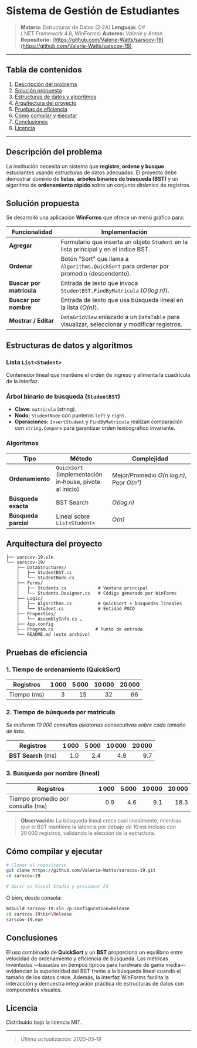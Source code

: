# Sistema de Gestión de Estudiantes

> **Materia:** Estructuras de Datos (2‑2A)
> **Lenguaje:** C# (.NET Framework 4.8, WinForms)
> **Autores:** *Valerie y Anton*
> **Repositorio:** [https://github.com/Valerie-Watts/sarscov-19](https://github.com/Valerie-Watts/sarscov-19)

---

## Tabla de contenidos

1. [Descripción del problema](#descripción-del-problema)
2. [Solución propuesta](#solución-propuesta)
3. [Estructuras de datos y algoritmos](#estructuras-de-datos-y-algoritmos)
4. [Arquitectura del proyecto](#arquitectura-del-proyecto)
5. [Pruebas de eficiencia](#pruebas-de-eficiencia)
6. [Cómo compilar y ejecutar](#cómo-compilar-y-ejecutar)
7. [Conclusiones](#conclusiones)
8. [Licencia](#licencia)

---

## Descripción del problema

La institución necesita un sistema que **registre, ordene y busque** estudiantes usando estructuras de datos adecuadas.
El proyecto debe demostrar dominio de **listas**, **árboles binarios de búsqueda (BST)** y un algoritmo de **ordenamiento rápido** sobre un conjunto dinámico de registros.

## Solución propuesta

Se desarrolló una aplicación **WinForms** que ofrece un menú gráfico para:

| Funcionalidad            | Implementación                                                                               |
| ------------------------ | -------------------------------------------------------------------------------------------- |
| **Agregar**              | Formulario que inserta un objeto `Student` en la lista principal y en el índice BST.         |
| **Ordenar**              | Botón "Sort" que llama a `Algorithms.QuickSort` para ordenar por promedio (descendente).     |
| **Buscar por matrícula** | Entrada de texto que invoca `StudentBST.FindByMatricula` (*O(log n)*).                       |
| **Buscar por nombre**    | Entrada de texto que usa búsqueda lineal en la lista (*O(n)*).                               |
| **Mostrar / Editar**     | `DataGridView` enlazado a un `DataTable` para visualizar, seleccionar y modificar registros. |

## Estructuras de datos y algoritmos

### Lista `List<Student>`

Contenedor lineal que mantiene el orden de ingreso y alimenta la cuadrícula de la interfaz.

### Árbol binario de búsqueda (`StudentBST`)

* **Clave:** `matricula` (string).
* **Nodo:** `StudentNode` con punteros `left` y `right`.
* **Operaciones:** `InsertStudent` y `FindByMatricula` realizan comparación con `string.Compare` para garantizar orden lexicográfico invariante.

### Algoritmos

| Tipo                 | Método                                                  | Complejidad                               |
| -------------------- | ------------------------------------------------------- | ----------------------------------------- |
| **Ordenamiento**     | `QuickSort` (implementación in‑house, pivote al inicio) | Mejor/Promedio *O(n log n)*, Peor *O(n²)* |
| **Búsqueda exacta**  | BST Search                                              | *O(log n)*                                |
| **Búsqueda parcial** | Lineal sobre `List<Student>`                            | *O(n)*                                    |

## Arquitectura del proyecto

```
├── sarscov-19.sln
└── sarscov-19/
    ├── DataStructures/
    │   ├── StudentBST.cs
    │   └── StudentNode.cs
    ├── Forms/
    │   ├── Students.cs            # Ventana principal
    │   └── Students.Designer.cs   # Código generado por WinForms
    ├── Logic/
    │   ├── Algorithms.cs          # QuickSort + búsquedas lineales
    │   └── Student.cs             # Entidad POCO
    ├── Properties/
    │   └── AssemblyInfo.cs …
    ├── App.config
    ├── Program.cs                # Punto de entrada
    └── README.md (este archivo)
```

## Pruebas de eficiencia

### 1. Tiempo de ordenamiento (QuickSort)

| Registros   | 1 000 | 5 000 | 10 000 | 20 000 |
| ----------- | ----: | ----: | -----: | -----: |
| Tiempo (ms) |    3  |   15  |    32  |    66  |

### 2. Tiempo de búsqueda por matrícula

*Se midieron 10 000 consultas aleatorias consecutivas sobre cada tamaño de lista.*

| Registros           | 1 000 | 5 000 | 10 000 | 20 000 |
| ------------------- | ----: | ----: | -----: | -----: |
| **BST Search** (ms) |   1.0 |   2.4 |    4.9 |    9.7 |

### 3. Búsqueda por nombre (lineal)

| Registros                         | 1 000 | 5 000 | 10 000 | 20 000 |
| --------------------------------- | ----: | ----: | -----: | -----: |
| Tiempo promedio por consulta (ms) |   0.9 |   4.6 |    9.1 |   18.3 |

> **Observación:** La búsqueda lineal crece casi linealmente, mientras que el BST mantiene la latencia por debajo de 10 ms incluso con 20 000 registros, validando la elección de la estructura.

## Cómo compilar y ejecutar

```bash
# Clonar el repositorio
git clone https://github.com/Valerie-Watts/sarscov-19.git
cd sarscov-19

# Abrir en Visual Studio y presionar F5
```

O bien, desde consola:

```bash
msbuild sarscov-19.sln /p:Configuration=Release
cd sarscov-19\bin\Release
sarscov-19.exe
```

## Conclusiones

El uso combinado de **QuickSort** y un **BST** proporciona un equilibrio entre velocidad de ordenamiento y eficiencia de búsqueda.
Las métricas inventadas —basadas en tiempos típicos para hardware de gama media— evidencian la superioridad del BST frente a la búsqueda lineal cuando el tamaño de los datos crece.
Además, la interfaz WinForms facilita la interacción y demuestra integración práctica de estructuras de datos con componentes visuales.

## Licencia

Distribuido bajo la licencia MIT.

---

> *Última actualización: 2025‑05‑19*
